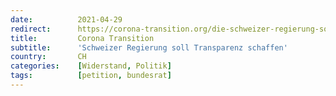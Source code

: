 ```yaml
---
date:          2021-04-29
redirect:      https://corona-transition.org/die-schweizer-regierung-soll-transparenz-schaffen
title:         Corona Transition
subtitle:      'Schweizer Regierung soll Transparenz schaffen'
country:       CH
categories:    [Widerstand, Politik]
tags:          [petition, bundesrat]
---
```

